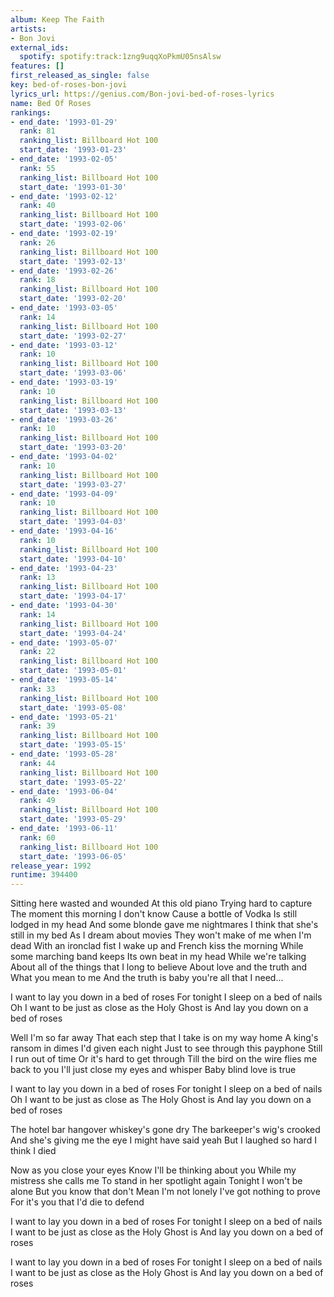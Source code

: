 ```yaml
---
album: Keep The Faith
artists:
- Bon Jovi
external_ids:
  spotify: spotify:track:1zng9uqqXoPkmU05nsAlsw
features: []
first_released_as_single: false
key: bed-of-roses-bon-jovi
lyrics_url: https://genius.com/Bon-jovi-bed-of-roses-lyrics
name: Bed Of Roses
rankings:
- end_date: '1993-01-29'
  rank: 81
  ranking_list: Billboard Hot 100
  start_date: '1993-01-23'
- end_date: '1993-02-05'
  rank: 55
  ranking_list: Billboard Hot 100
  start_date: '1993-01-30'
- end_date: '1993-02-12'
  rank: 40
  ranking_list: Billboard Hot 100
  start_date: '1993-02-06'
- end_date: '1993-02-19'
  rank: 26
  ranking_list: Billboard Hot 100
  start_date: '1993-02-13'
- end_date: '1993-02-26'
  rank: 18
  ranking_list: Billboard Hot 100
  start_date: '1993-02-20'
- end_date: '1993-03-05'
  rank: 14
  ranking_list: Billboard Hot 100
  start_date: '1993-02-27'
- end_date: '1993-03-12'
  rank: 10
  ranking_list: Billboard Hot 100
  start_date: '1993-03-06'
- end_date: '1993-03-19'
  rank: 10
  ranking_list: Billboard Hot 100
  start_date: '1993-03-13'
- end_date: '1993-03-26'
  rank: 10
  ranking_list: Billboard Hot 100
  start_date: '1993-03-20'
- end_date: '1993-04-02'
  rank: 10
  ranking_list: Billboard Hot 100
  start_date: '1993-03-27'
- end_date: '1993-04-09'
  rank: 10
  ranking_list: Billboard Hot 100
  start_date: '1993-04-03'
- end_date: '1993-04-16'
  rank: 10
  ranking_list: Billboard Hot 100
  start_date: '1993-04-10'
- end_date: '1993-04-23'
  rank: 13
  ranking_list: Billboard Hot 100
  start_date: '1993-04-17'
- end_date: '1993-04-30'
  rank: 14
  ranking_list: Billboard Hot 100
  start_date: '1993-04-24'
- end_date: '1993-05-07'
  rank: 22
  ranking_list: Billboard Hot 100
  start_date: '1993-05-01'
- end_date: '1993-05-14'
  rank: 33
  ranking_list: Billboard Hot 100
  start_date: '1993-05-08'
- end_date: '1993-05-21'
  rank: 39
  ranking_list: Billboard Hot 100
  start_date: '1993-05-15'
- end_date: '1993-05-28'
  rank: 44
  ranking_list: Billboard Hot 100
  start_date: '1993-05-22'
- end_date: '1993-06-04'
  rank: 49
  ranking_list: Billboard Hot 100
  start_date: '1993-05-29'
- end_date: '1993-06-11'
  rank: 60
  ranking_list: Billboard Hot 100
  start_date: '1993-06-05'
release_year: 1992
runtime: 394400
---
```

Sitting here wasted and wounded
At this old piano
Trying hard to capture
The moment this morning I don't know
Cause a bottle of Vodka
Is still lodged in my head
And some blonde gave me nightmares
I think that she's still in my bed
As I dream about movies
They won't make of me when I'm dead
With an ironclad fist I wake up and
French kiss the morning
While some marching band keeps
Its own beat in my head
While we're talking
About all of the things that I long to believe
About love and the truth and
What you mean to me
And the truth is baby you're all that I need...


I want to lay you down in a bed of roses
For tonight I sleep on a bed of nails
Oh I want to be just as close as the Holy Ghost is
And lay you down on a bed of roses


Well I'm so far away
That each step that I take is on my way home
A king's ransom in dimes I'd given each night
Just to see through this payphone
Still I run out of time
Or it's hard to get through
Till the bird on the wire flies me back to you
I'll just close my eyes and whisper
Baby blind love is true


I want to lay you down in a bed of roses
For tonight I sleep on a bed of nails
Oh I want to be just as close as
The Holy Ghost is
And lay you down on a bed of roses


The hotel bar hangover whiskey's gone dry
The barkeeper's wig's crooked
And she's giving me the eye
I might have said yeah
But I laughed so hard I think I died

Now as you close your eyes
Know I'll be thinking about you
While my mistress she calls me
To stand in her spotlight again
Tonight I won't be alone
But you know that don't
Mean I'm not lonely
I've got nothing to prove
For it's you that I'd die to defend


I want to lay you down in a bed of roses
For tonight I sleep on a bed of nails
I want to be just as close as the Holy Ghost is
And lay you down on a bed of roses

I want to lay you down in a bed of roses
For tonight I sleep on a bed of nails
I want to be just as close as the Holy Ghost is
And lay you down on a bed of roses
